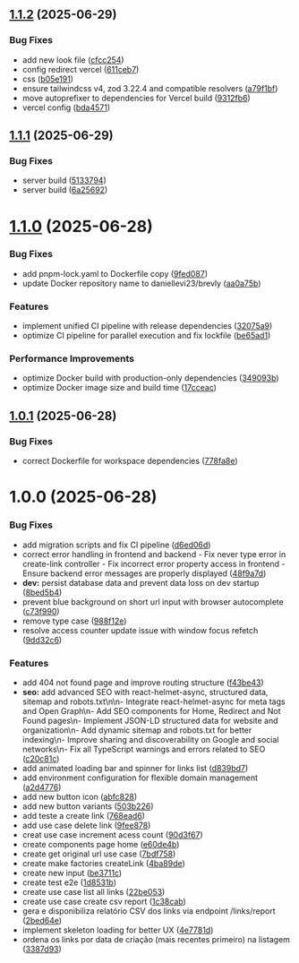 ## [1.1.2](https://github.com/DanielLevi22/Brev.ly/compare/v1.1.1...v1.1.2) (2025-06-29)


### Bug Fixes

* add new look file ([cfcc254](https://github.com/DanielLevi22/Brev.ly/commit/cfcc2545d307f0b47c473c734c420925b7b3829e))
* config redirect vercel ([611ceb7](https://github.com/DanielLevi22/Brev.ly/commit/611ceb7db14dd8c1b13ce0b589c0f2b17c1dbe5e))
* css ([b05e191](https://github.com/DanielLevi22/Brev.ly/commit/b05e191b1bd8d50525d68ccb8fbfb30bdc914878))
* ensure tailwindcss v4, zod 3.22.4 and compatible resolvers ([a79f1bf](https://github.com/DanielLevi22/Brev.ly/commit/a79f1bfbf0a495d172d4cc22ea42cac66e044a1b))
* move autoprefixer to dependencies for Vercel build ([9312fb6](https://github.com/DanielLevi22/Brev.ly/commit/9312fb6f98240eba6be9b25528ed5d34b3023f0c))
* vercel config ([bda4571](https://github.com/DanielLevi22/Brev.ly/commit/bda4571739fdef0504062ac145b28a47ffb6504b))

## [1.1.1](https://github.com/DanielLevi22/Brev.ly/compare/v1.1.0...v1.1.1) (2025-06-29)


### Bug Fixes

* server build ([5133794](https://github.com/DanielLevi22/Brev.ly/commit/51337942837c5b4cabb41a7057481b78d4cf30e0))
* server build ([6a25692](https://github.com/DanielLevi22/Brev.ly/commit/6a25692425b61f84c902150540e0bf18fd64847a))

# [1.1.0](https://github.com/DanielLevi22/Brev.ly/compare/v1.0.1...v1.1.0) (2025-06-28)


### Bug Fixes

* add pnpm-lock.yaml to Dockerfile copy ([9fed087](https://github.com/DanielLevi22/Brev.ly/commit/9fed08744bb7b2351c387758c77561db7da6bfee))
* update Docker repository name to daniellevi23/brevly ([aa0a75b](https://github.com/DanielLevi22/Brev.ly/commit/aa0a75bb7580d755501fa0d76dc0010d2a6643d5))


### Features

* implement unified CI pipeline with release dependencies ([32075a9](https://github.com/DanielLevi22/Brev.ly/commit/32075a9326ab5333955628034b2a779889505f3c))
* optimize CI pipeline for parallel execution and fix lockfile ([be65ad1](https://github.com/DanielLevi22/Brev.ly/commit/be65ad10b3fb9cc2acc39412baa27f425ce4cd5d))


### Performance Improvements

* optimize Docker build with production-only dependencies ([349093b](https://github.com/DanielLevi22/Brev.ly/commit/349093b2776d86cd12246b158942bac9bd9811e6))
* optimize Docker image size and build time ([17cceac](https://github.com/DanielLevi22/Brev.ly/commit/17cceac18fe351fb6e57a41c92af21ac348b7df6))

## [1.0.1](https://github.com/DanielLevi22/Brev.ly/compare/v1.0.0...v1.0.1) (2025-06-28)


### Bug Fixes

* correct Dockerfile for workspace dependencies ([778fa8e](https://github.com/DanielLevi22/Brev.ly/commit/778fa8e53627ecb7595b0197d6199595bd59edf3))

# 1.0.0 (2025-06-28)


### Bug Fixes

* add migration scripts and fix CI pipeline ([d6ed06d](https://github.com/DanielLevi22/Brev.ly/commit/d6ed06d52b30bb01bb967e4b0a9871f0634c5efa))
* correct error handling in frontend and backend - Fix never type error in create-link controller - Fix incorrect error property access in frontend - Ensure backend error messages are properly displayed ([48f9a7d](https://github.com/DanielLevi22/Brev.ly/commit/48f9a7d78e713ffc554e9cb486bbb7fef69cc7a1))
* **dev:** persist database data and prevent data loss on dev startup ([8bed5b4](https://github.com/DanielLevi22/Brev.ly/commit/8bed5b4e689286a3af7ff5743e05b311576e2b5c))
* prevent blue background on short url input with browser autocomplete ([c73f990](https://github.com/DanielLevi22/Brev.ly/commit/c73f990189c43d145703f316db24b1340f3c0cf9))
* remove type case ([988f12e](https://github.com/DanielLevi22/Brev.ly/commit/988f12e31415b8db1e745534ab9efe9154e20a6f))
* resolve access counter update issue with window focus refetch ([9dd32c6](https://github.com/DanielLevi22/Brev.ly/commit/9dd32c6bf62ba4d1f31c00a915652e3f413b7aaf))


### Features

* add 404 not found page and improve routing structure ([f43be43](https://github.com/DanielLevi22/Brev.ly/commit/f43be4335d70c0ceb84312246c2a6edcfdcc73cb))
* **seo:** add advanced SEO with react-helmet-async, structured data, sitemap and robots.txt\n\n- Integrate react-helmet-async for meta tags and Open Graph\n- Add SEO components for Home, Redirect and Not Found pages\n- Implement JSON-LD structured data for website and organization\n- Add dynamic sitemap and robots.txt for better indexing\n- Improve sharing and discoverability on Google and social networks\n- Fix all TypeScript warnings and errors related to SEO ([c20c81c](https://github.com/DanielLevi22/Brev.ly/commit/c20c81c515d9961df2dc6e1d7fb593354bbbb5bb))
* add animated loading bar and spinner for links list ([d839bd7](https://github.com/DanielLevi22/Brev.ly/commit/d839bd79c97dc7dd715ccd6ad97f0a90de7126e1))
* add environment configuration for flexible domain management ([a2d4776](https://github.com/DanielLevi22/Brev.ly/commit/a2d477628b694940d135a9ad47e397cb4800d1d3))
* add new button icon ([abfc828](https://github.com/DanielLevi22/Brev.ly/commit/abfc8285f9d76bdce2da9123c9841a525c12d2bf))
* add new button variants ([503b226](https://github.com/DanielLevi22/Brev.ly/commit/503b2265299bde0ed088503db29471599e674907))
* add teste a create link ([768ead6](https://github.com/DanielLevi22/Brev.ly/commit/768ead651113b3ce0c8fa8c786864993dc1aa936))
* add use case delete link ([9fee878](https://github.com/DanielLevi22/Brev.ly/commit/9fee878467087575072c06939204009e86431879))
* creat use case increment acess count ([90d3f67](https://github.com/DanielLevi22/Brev.ly/commit/90d3f67cad88ce7b8d512de459d7e7b4042bbeca))
* create components page home ([e60de4b](https://github.com/DanielLevi22/Brev.ly/commit/e60de4b3b3a68042a2882a3b46d23842ff763a1d))
* create get original url use case ([7bdf758](https://github.com/DanielLevi22/Brev.ly/commit/7bdf758a71e6dca500aadfc691671ae160316361))
* create make factories createLink ([4ba89de](https://github.com/DanielLevi22/Brev.ly/commit/4ba89deba37f086f02c7966ac44c050d70482a59))
* create new input ([be3711c](https://github.com/DanielLevi22/Brev.ly/commit/be3711cdbf8b2441fd745a1557bb11027035123d))
* create test e2e ([1d8531b](https://github.com/DanielLevi22/Brev.ly/commit/1d8531b5d8d34bde1f59010031b846db8bb1cd32))
* create use case  list all links ([22be053](https://github.com/DanielLevi22/Brev.ly/commit/22be0534a614c794a6c35817ac4e0130872c327b))
* create use case create csv report ([1c38cab](https://github.com/DanielLevi22/Brev.ly/commit/1c38cabef03b2183f01869e1a44b49107bbeff4f))
* gera e disponibiliza relatório CSV dos links via endpoint /links/report ([2bed64e](https://github.com/DanielLevi22/Brev.ly/commit/2bed64e10ea8d471709d228dca44ce5e4e70a9eb))
* implement skeleton loading for better UX ([4e7781d](https://github.com/DanielLevi22/Brev.ly/commit/4e7781d900715938d5b20e9875881980352e0ae0))
* ordena os links por data de criação (mais recentes primeiro) na listagem ([3387d93](https://github.com/DanielLevi22/Brev.ly/commit/3387d93906e89f60ed9331b8d049d749df40a624))
